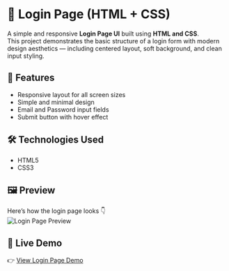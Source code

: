# 🔐 Login Page (HTML + CSS)

A simple and responsive **Login Page UI** built using **HTML and CSS**.  
This project demonstrates the basic structure of a login form with modern design aesthetics — including centered layout, soft background, and clean input styling.

## 🚀 Features
- Responsive layout for all screen sizes  
- Simple and minimal design  
- Email and Password input fields  
- Submit button with hover effect  

## 🛠️ Technologies Used
- HTML5  
- CSS3  

## 🖼️ Preview
Here’s how the login page looks 👇  
![Login Page Preview](loginpage.png)
## 🔗 Live Demo
👉 [View Login Page Demo](https://<rahulswain58708>.github.io/login-page-html-css/)
